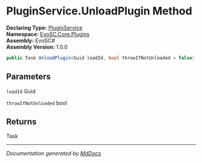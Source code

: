 ﻿<!--  
  <auto-generated>   
    The contents of this file were generated by a tool.  
    Changes to this file may be list if the file is regenerated  
  </auto-generated>   
-->

# PluginService.UnloadPlugin Method

**Declaring Type:** [PluginService](../index.md)  
**Namespace:** [EvoSC.Core.Plugins](../../index.md)  
**Assembly:** EvoSC\#  
**Assembly Version:** 1.0.0

```csharp
public Task UnloadPlugin(Guid loadId, bool throwIfNotUnloaded = false);
```

## Parameters

`loadId`  Guid

`throwIfNotUnloaded`  bool

## Returns

Task

___

*Documentation generated by [MdDocs](https://github.com/ap0llo/mddocs)*
